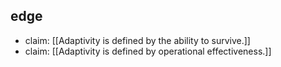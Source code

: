 ## edge
- claim: [[Adaptivity is defined by the ability to survive.]]
- claim: [[Adaptivity is defined by operational effectiveness.]]
